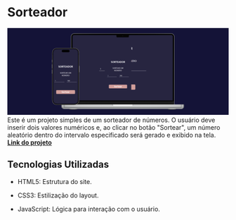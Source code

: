 # Sorteador
![Design da pagina](./assets/design-page.png)
Este é um projeto simples de um sorteador de números. O usuário deve inserir dois valores numéricos e, ao clicar no botão "Sortear", um número aleatório dentro do intervalo especificado será gerado e exibido na tela. **[Link do projeto](https://davirrocha.github.io/sorteador/)**

## Tecnologias Utilizadas

- HTML5: Estrutura do site.

- CSS3: Estilização do layout.

- JavaScript: Lógica para interação com o usuário.